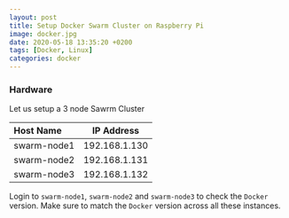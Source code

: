 ```yaml
---
layout: post
title: Setup Docker Swarm Cluster on Raspberry Pi
image: docker.jpg
date: 2020-05-18 13:35:20 +0200
tags: [Docker, Linux]
categories: docker
---
```


### Hardware 

Let us setup a 3 node Sawrm Cluster

| Host Name      | IP Address |
|:---------------|:-------------------:|
| swarm-node1         | 192.168.1.130   |
| swarm-node2         | 192.168.1.131   |
| swarm-node3         | 192.168.1.132   |

Login to `swarm-node1`, `swarm-node2` and `swarm-node3` to check the `Docker` version. Make sure to match the `Docker` version across all these instances.   